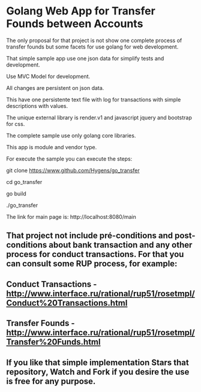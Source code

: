 # Golang Web App for Transfer Founds between Accounts

The only proposal for that project is not show one complete process of transfer founds 
but some facets for use golang for web development.

That simple sample app use one json data for simplify tests and development.

Use MVC Model for development.

All changes are persistent on json data.

This have one persistente text file with log for transactions with simple
descriptions with values.

The unique external library is render.v1 and javascript jquery and bootstrap for css.

The complete sample use only golang core libraries.

This app is module and vendor type.

For execute the sample you can execute the steps:

git clone https://www.github.com/Hygens/go_transfer

cd go_transfer

go build

./go_transfer

The link for main page is:
http://localhost:8080/main

## That project not include pré-conditions and post-conditions about bank transaction and any other process for conduct transactions. For that you can consult some RUP process, for example: 

## Conduct Transactions - http://www.interface.ru/rational/rup51/rosetmpl/Conduct%20Transactions.html
## Transfer Founds - http://www.interface.ru/rational/rup51/rosetmpl/Transfer%20Funds.html

## If you like that simple implementation Stars that repository, Watch and Fork if you desire the use is free for any purpose.
